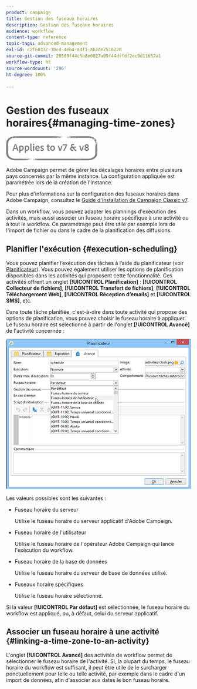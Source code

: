 ```yaml
---
product: campaign
title: Gestion des fuseaux horaires
description: Gestion des fuseaux horaires
audience: workflow
content-type: reference
topic-tags: advanced-management
exl-id: c2f6033c-30cd-4eb4-adf1-ab2de7510220
source-git-commit: 20509f44c5b8e0827a09f44dffdf2ec9d11652a1
workflow-type: ht
source-wordcount: '296'
ht-degree: 100%

---
```


# Gestion des fuseaux horaires{#managing-time-zones}

![](../../assets/common.svg)

Adobe Campaign permet de gérer les décalages horaires entre plusieurs pays concernés par la même instance. La configuration appliquée est paramétrée lors de la création de l&#39;instance.

Pour plus d&#39;informations sur la configuration des fuseaux horaires dans Adobe Campaign, consultez le [Guide d&#39;installation de Campaign Classic v7](../../installation/using/time-zone-management.md).

Dans un workflow, vous pouvez adapter les plannings d&#39;exécution des activités, mais aussi associer un fuseau horaire spécifique à une activité ou à tout le workflow. Ce paramétrage peut être utile par exemple lors de l&#39;import de fichier ou dans le cadre de la planification des diffusions.

## Planifier l&#39;exécution {#execution-scheduling}

Vous pouvez planifier l’exécution des tâches à l’aide du planificateur (voir [Planificateur](scheduler.md)). Vous pouvez également utiliser les options de planification disponibles dans les activités qui proposent cette fonctionnalité. Ces activités offrent un onglet **[!UICONTROL Planification]** : **[!UICONTROL Collecteur de fichiers]**, **[!UICONTROL Transfert de fichiers]**, **[!UICONTROL Téléchargement Web]**, **[!UICONTROL Réception d’emails]** et **[!UICONTROL SMS]**, etc.

Dans toute tâche planifiée, c&#39;est-à-dire dans toute activité qui propose des options de planification, vous pouvez choisir le fuseau horaire à appliquer. Le fuseau horaire est sélectionné à partir de l&#39;onglet **[!UICONTROL Avancé]** de l&#39;activité concernée :

![](assets/wf-timezone-in-a-box.png)

Les valeurs possibles sont les suivantes :

* Fuseau horaire du serveur

   Utilise le fuseau horaire du serveur applicatif d&#39;Adobe Campaign.

* Fuseau horaire de l&#39;utilisateur

   Utilise le fuseau horaire de l&#39;opérateur Adobe Campaign qui lance l&#39;exécution du workflow.

* Fuseau horaire de la base de données

   Utilise le fuseau horaire du serveur de base de données utilisé.

* Fuseaux horaire spécifiques

   Utilise le fuseau horaire sélectionné.

Si la valeur **[!UICONTROL Par défaut]** est sélectionnée, le fuseau horaire du workflow est appliqué, ou, à défaut, celui du serveur applicatif.

## Associer un fuseau horaire à une activité {#linking-a-time-zone-to-an-activity}

L&#39;onglet **[!UICONTROL Avancé]** des activités de workflow permet de sélectionner le fuseau horaire de l&#39;activité. Si, la plupart du temps, le fuseau horaire du workflow est suffisant, il peut être utile de le surcharger ponctuellement pour telle ou telle activité, par exemple dans le cadre d&#39;un import de données, afin d&#39;associer aux dates le bon fuseau horaire.
